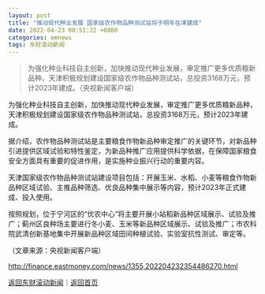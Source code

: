 ```yaml
---
layout: post
title: "推动现代种业发展 国家级农作物品种测试站将于明年在津建成"
date: 2022-04-23 00:51:22 +0800
categories: emnews
tags: 东财滚动新闻
---
```

> 为强化种业科技自主创新，加快推动现代种业发展，审定推广更多优质粮新品种，天津积极规划建设国家级农作物品种测试站，总投资3168万元，预计2023年建成。（央视新闻客户端）

<p>为强化种业科技自主创新，加快推动现代种业发展，审定推广更多优质粮新品种，天津积极规划建设国家级农作物品种测试站，总投资3168万元，预计2023年建成。</p>
 <p>据介绍，农作物品种测试站是主要粮食作物新品种审定推广的关键环节，对新品种引进提供区域试验和特性鉴定，为新品种推广应用提供科学依据，在保障国家粮食安全方面具有重要的促进作用，是实施种业振兴行动的重要内容。</p>
 <p>天津国家级农作物品种测试站建设项目包括：开展玉米、水稻、小麦等粮食作物新品种区域试验、主推品种筛选、优良品种集中展示等内容，预计2023年正式建成、投入使用。</p>
 <p>按照规划，位于宁河区的“优农中心”将主要开展小站稻新品种区域展示、试验及推广；蓟州区良种场主要进行冬小麦、玉米等新品种区域展示、试验及推广；市农科院武清创新基地集中开展新品种区域田间种植试验、实验室抗性测试、审定等。</p><p class="em_media">（文章来源：央视新闻客户端）</p>

<http://finance.eastmoney.com/news/1355,202204232354486270.html>

[返回东财滚动新闻](//finews.withounder.com/emnews/)｜[返回首页](//finews.withounder.com/)
